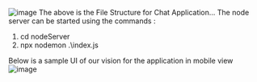 ![image](https://github.com/HalienCoder/E-Kisan/assets/123660335/f84814ec-dd0b-4ef9-9b9f-cb34d4fcbafc)
The above is the File Structure for Chat Application...
The node server can be started using the commands : 
1. cd nodeServer 
2. npx nodemon .\index.js

Below is a sample UI of our vision for the application in mobile view
![image](https://github.com/HalienCoder/E-Kisan/assets/123660335/f3172c79-1301-468a-8042-72b7bfdef618)
